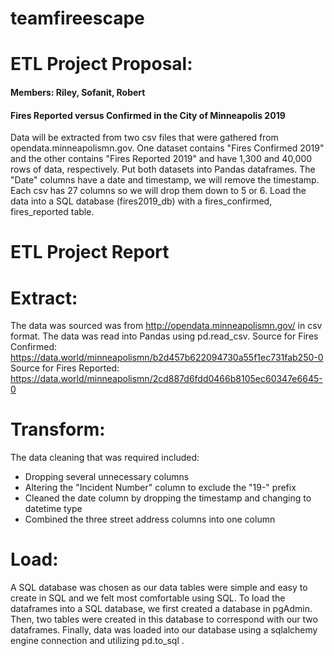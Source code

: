 # teamfireescape
# ETL Project Proposal:
#### Members: Riley, Sofanit, Robert
#### Fires Reported versus Confirmed in the City of Minneapolis 2019

Data will be extracted from two csv files that were gathered from opendata.minneapolismn.gov. One dataset contains "Fires Confirmed 2019" and the other contains "Fires Reported 2019" and have 1,300 and 40,000 rows of data, respectively.
Put both datasets into Pandas dataframes. The "Date" columns have a date and timestamp, we will remove the timestamp. Each csv has 27 columns so we will drop them down to 5 or 6.
Load the data into a SQL database (fires2019_db) with a fires_confirmed, fires_reported table.

# ETL Project Report

# Extract:
The data was sourced was from http://opendata.minneapolismn.gov/ in csv format. The data was read into Pandas using pd.read_csv.
Source for Fires Confirmed:
https://data.world/minneapolismn/b2d457b622094730a55f1ec731fab250-0
Source for Fires Reported:
https://data.world/minneapolismn/2cd887d6fdd0466b8105ec60347e6645-0
# Transform:
The data cleaning that was required included:
* Dropping several unnecessary columns
* Altering the "Incident Number" column to exclude the "19-" prefix
* Cleaned the date column by dropping the timestamp and changing to datetime type
* Combined the three street address columns into one column

# Load:
A SQL database was chosen as our data tables were simple and easy to create in SQL and we felt most comfortable using SQL. To load the dataframes into a SQL database, we first created a database in pgAdmin. Then, two tables were created in this database to correspond with our two dataframes. Finally, data was loaded into our database using a sqlalchemy engine connection and utilizing pd.to_sql .
